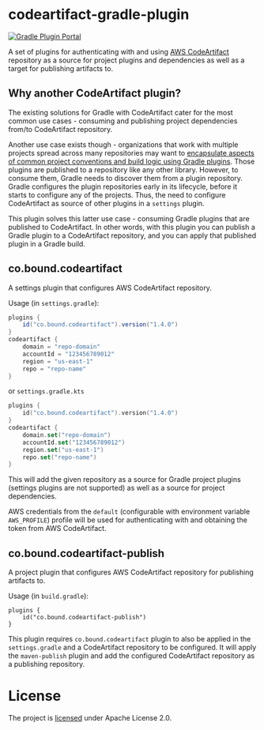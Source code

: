 # codeartifact-gradle-plugin

[![Gradle Plugin Portal](https://img.shields.io/maven-metadata/v/https/plugins.gradle.org/m2/co/bound/plugins/maven-metadata.xml.svg?colorB=007ec6&label=Plugin%20Portal)](https://plugins.gradle.org/plugin/co.bound.codeartifact)

A set of plugins for authenticating with and using [AWS CodeArtifact](https://aws.amazon.com/codeartifact/) repository as a source for project plugins
and dependencies as well as a target for publishing artifacts to.

## Why another CodeArtifact plugin?

The existing solutions for Gradle with CodeArtifact cater for the most common use cases - consuming and publishing
project dependencies from/to CodeArtifact repository.

Another use case exists though - organizations that work with multiple projects spread across many repositories may want
to [encapsulate aspects of common project conventions and build logic using Gradle plugins](https://docs.gradle.org/current/samples/sample_publishing_convention_plugins.html).
Those plugins are published to a repository like any other library.
However, to consume them, Gradle needs to discover them from a plugin repository. 
Gradle configures the plugin repositories early in its lifecycle, before it starts to configure any of the projects.
Thus, the need to configure CodeArtifact as source of other plugins in a `settings` plugin.

This plugin solves this latter use case - consuming Gradle plugins that are published to CodeArtifact.
In other words, with this plugin you can publish a Gradle plugin to a CodeArtifact repository, and you can apply that
published plugin in a Gradle build.

## co.bound.codeartifact

A settings plugin that configures AWS CodeArtifact repository.

Usage (in `settings.gradle`):
```groovy
plugins {
    id("co.bound.codeartifact").version("1.4.0")
}
codeartifact {
    domain = "repo-domain"
    accountId = "123456789012"
    region = "us-east-1"
    repo = "repo-name"
}
```
or `settings.gradle.kts`
```kotlin
plugins {
    id("co.bound.codeartifact").version("1.4.0")
}
codeartifact {
    domain.set("repo-domain")
    accountId.set("123456789012")
    region.set("us-east-1")
    repo.set("repo-name")
}
```

This will add the given repository as a source for Gradle project plugins (settings plugins are not supported) as
well as a source for project dependencies.

AWS credentials from the `default` (configurable with environment variable `AWS_PROFILE`) profile will be used for authenticating with and obtaining the token from AWS CodeArtifact.

## co.bound.codeartifact-publish

A project plugin that configures AWS CodeArtifact repository for publishing artifacts to.

Usage (in `build.gradle`):
```
plugins {
    id("co.bound.codeartifact-publish")
}
```

This plugin requires `co.bound.codeartifact` plugin to also be applied in the `settings.gradle` and a CodeArtifact
repository to be configured. It will apply the `maven-publish` plugin and add the configured CodeArtifact repository
as a publishing repository.


# License

The project is [licensed](LICENSE) under Apache License 2.0.

